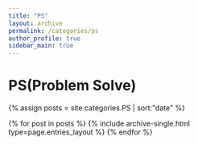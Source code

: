 ```yaml
---
title: "PS"
layout: archive
permalink: /categories/ps
author_profile: true
sidebar_main: true
---
```


# PS(Problem Solve)

{% assign posts = site.categories.PS | sort:"date" %}

{% for post in posts %}
  {% include archive-single.html type=page.entries_layout %}
{% endfor %}